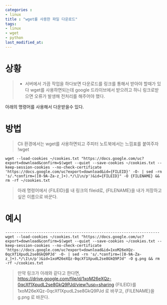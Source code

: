 ```yaml
---
categories : 
- linux
title : "wget를 사용한 파일 다운로드"
tags:
- linux
- wget
- python
last_modified_at:
---
```


# 상황
> - 서버에서 가끔 작업을 하다보면 다운로드를 링크를 통해서 받아야 할때가 있다 wget를 사용하면되는데 google 드라이브에서 받으려고 하니 링크로받으면 오류가 발생해 전처리를 해주어야 했다.

아래의 명령어를 사용해서 다운받을수 있다.

# 방법
> Cli 환경에서는 wget를 사용하면되고 주피터 노트북에서는 느낌표를 붙여주자 !wget

``` shell
wget --load-cookies ~/cookies.txt "https://docs.google.com/uc?export=download&confirm=$(wget --quiet --save-cookies ~/cookies.txt --keep-session-cookies --no-check-certificate 'https://docs.google.com/uc?export=download&id={FILEID}' -O- | sed -rn 's/.*confirm=([0-9A-Za-z_]+).*/\1\n/p')&id={FILEID}" -O {FILENAME} && rm -rf ~/cookies.txt

```
> 아래 명령어에서 {FILEID}를 내 링크의 fileid로, {FILENAME}을 내가 저장하고싶은 이름으로 바꾼다.

# 예시
``` shell
---------------------------------------------------------------------
wget --load-cookies ~/cookies.txt "https://docs.google.com/uc?export=download&confirm=$(wget --quiet --save-cookies ~/cookies.txt --keep-session-cookies --no-check-certificate 'https://docs.google.com/uc?export=download&id=1xoM26eXQz-0qcXf1XpudL2se8GkQ9PJd' -O- | sed -rn 's/.*confirm=([0-9A-Za-z_]+).*/\1\n/p')&id=1xoM26eXQz-0qcXf1XpudL2se8GkQ9PJd" -O g.png && rm -rf ~/cookies.txt
```
> 만약 링크가 아래와 같다고 한다면, 
https://drive.google.com/file/d/1xoM26eXQz-0qcXf1XpudL2se8GkQ9PJd/view?usp=sharing
{FILEID}를 1xoM26eXQz-0qcXf1XpudL2se8GkQ9PJd 로 바꾸고,
{FILENAME}을 g.png 로 바꾼다.

